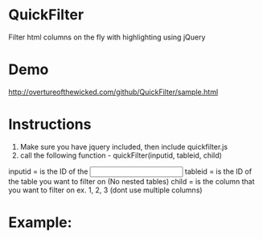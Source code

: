 QuickFilter
===========

Filter html columns on the fly with highlighting using jQuery

Demo
====

http://overtureofthewicked.com/github/QuickFilter/sample.html

Instructions
============

1. Make sure you have jquery included, then include quickfilter.js
2. call the following function - quickFilter(inputid, tableid, child)

inputid = is the ID of the <input type="text">
tableid = is the ID of the table you want to filter on (No nested tables)
child = is the column that you want to filter on ex. 1, 2, 3 (dont use multiple columns)

Example:
========

<script>
    quickFilter('quickfilter','filter',2);
</script>